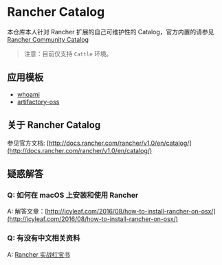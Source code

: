 # Rancher Catalog

本仓库本人针对 Rancher 扩展的自己可维护性的 Catalog，官方内置的请参见 [Rancher Community Catalog](https://github.com/rancher/community-catalog/)

> 注意：目前仅支持 `Cattle` 环境。

## 应用模板

- [whoami](templates/whoami)
- [artifactory-oss](templates/artifactory-oss)

## 关于 Rancher Catalog

参见官方文档: [http://docs.rancher.com/rancher/v1.0/en/catalog/](http://docs.rancher.com/rancher/v1.0/en/catalog/)

## 疑惑解答

### Q: 如何在 macOS 上安装和使用 Rancher

A: 解答文章：[http://icyleaf.com/2016/08/how-to-install-rancher-on-osx/](http://icyleaf.com/2016/08/how-to-install-rancher-on-osx/)

### Q: 有没有中文相关资料

A: [Rancher 实战红宝书](https://martinliu.gitbooks.io/rancher-docs/content/)